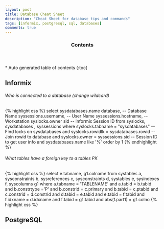 ```yaml
---
layout: post
title: Database Cheat Sheet
description: "Cheat Sheet for database tips and commands"
tags: [informix, postgresql, sql, databases]
comments: true
---
```


<section id="table-of-contents" class="toc">
  <header>
    <h3>Contents</h3>
  </header>
<div id="drawer" markdown="1">
*  Auto generated table of contents
{:toc}
</div>
</section><!-- /#table-of-contents -->

## Informix

###### Who is connected to a database (change wildcard)
{% highlight css %}
select
  sysdatabases.name database, -- Database Name
  syssessions.username,       -- User Name
  syssessions.hostname,       -- Workstation
  syslocks.owner sid          -- Informix Session ID
from
  syslocks,
  sysdatabases ,
  syssessions
where
  syslocks.tabname = "sysdatabases"       -- Find locks on sysdatabases
and syslocks.rowidlk = sysdatabases.rowid -- Join rowid to database
and syslocks.owner   = syssessions.sid    -- Session ID to get user info
and sysdatabases.name like '%'
order by 1
{% endhighlight %}

###### What tables have a foreign key to a tables PK
{% highlight css %}
select
  e.tabname,
  g1.colname
from
  systables      a,
  sysconstraints b,
  sysreferences  c,
  sysconstraints d,
  systables      e,
  sysindexes     f,
  syscolumns     g1
where
  a.tabname      = 'TABLENAME'
and a.tabid      = b.tabid
and b.constrtype ='P'
and b.constrid   = c.primary
and b.tabid      = c.ptabid
and c.constrid   = d.constrid
and d.tabid      = e.tabid
and e.tabid      = f.tabid
and f.idxname    = d.idxname
and f.tabid      = g1.tabid
and abs(f.part1) = g1.colno
{% highlight css %}

## PostgreSQL